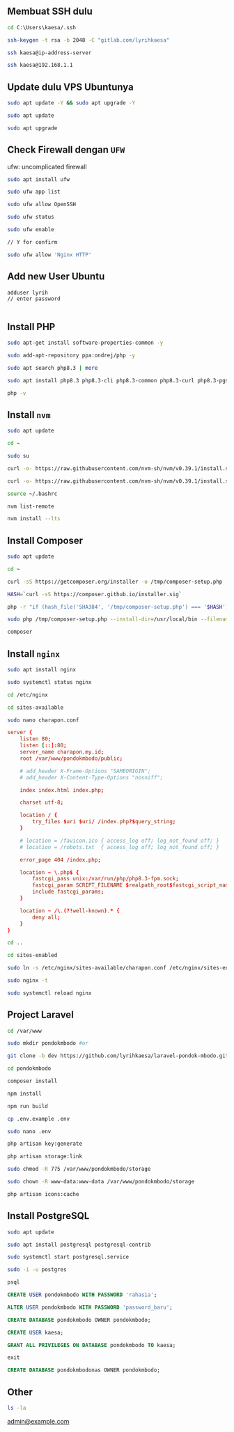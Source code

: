 ## Membuat SSH dulu

```bash
cd C:\Users\kaesa/.ssh
```

```bash
ssh-keygen -t rsa -b 2048 -C "gitlab.com/lyrihkaesa"
```

```bash
ssh kaesa@ip-address-server
```

```bash
ssh kaesa@192.168.1.1
```

## Update dulu VPS Ubuntunya

```bash
sudo apt update -Y && sudo apt upgrade -Y
```

```bash
sudo apt update
```

```bash
sudo apt upgrade
```

## Check Firewall dengan `UFW`

ufw: uncomplicated firewall

```bash
sudo apt install ufw
```

```bash
sudo ufw app list
```

```bash
sudo ufw allow OpenSSH
```

```bash
sudo ufw status
```

```bash
sudo ufw enable
```

```bash
// Y for confirm
```

```bash
sudo ufw allow 'Nginx HTTP'
```

## Add new User Ubuntu

```bash
adduser lyrih
// enter password
```

```bash

```

## Install PHP

```bash
sudo apt-get install software-properties-common -y
```

```bash
sudo add-apt-repository ppa:ondrej/php -y
```

```bash
sudo apt search php8.3 | more
```

```bash
sudo apt install php8.3 php8.3-cli php8.3-common php8.3-curl php8.3-pgsql php8.3-fpm php8.3-gd php8.3-imap php8.3-intl php8.3-mbstring php8.3-mysql php8.3-opcache php8.3-readline php8.3-soap php8.3-xml php8.3-zip php8.3-sqlite3
```

```bash
php -v
```

## Install `nvm`

```bash
sudo apt update
```

```bash
cd ~
```

```bash
sudo su
```

```bash
curl -o- https://raw.githubusercontent.com/nvm-sh/nvm/v0.39.1/install.sh
```

```bash
curl -o- https://raw.githubusercontent.com/nvm-sh/nvm/v0.39.1/install.sh | bash
```

```bash
source ~/.bashrc
```

```bash
nvm list-remote
```

```bash
nvm install --lts
```

## Install Composer

```bash
sudo apt update
```

```bash
cd ~
```

```bash
curl -sS https://getcomposer.org/installer -o /tmp/composer-setup.php
```

```bash
HASH=`curl -sS https://composer.github.io/installer.sig`
```

```bash
php -r "if (hash_file('SHA384', '/tmp/composer-setup.php') === '$HASH') { echo 'Installer verified'; } else { echo 'Installer corrupt'; unlink('composer-setup.php'); } echo PHP_EOL;"
```

```bash
sudo php /tmp/composer-setup.php --install-dir=/usr/local/bin --filename=composer
```

```bash
composer
```
## Install `nginx`

```bash
sudo apt install nginx
```

```bash
sudo systemctl status nginx
```

```bash
cd /etc/nginx
```

```bash
cd sites-available
```

```bash
sudo nano charapon.conf
```

```conf
server {
    listen 80;
    listen [::]:80;
    server_name charapon.my.id;
    root /var/www/pondokmbodo/public;

    # add_header X-Frame-Options "SAMEORIGIN";
    # add_header X-Content-Type-Options "nosniff";

    index index.html index.php;

    charset utf-8;

    location / {
        try_files $uri $uri/ /index.php?$query_string;
    }

    # location = /favicon.ico { access_log off; log_not_found off; }
    # location = /robots.txt  { access_log off; log_not_found off; }

    error_page 404 /index.php;

    location ~ \.php$ {
        fastcgi_pass unix:/var/run/php/php8.3-fpm.sock;
        fastcgi_param SCRIPT_FILENAME $realpath_root$fastcgi_script_name;
        include fastcgi_params;
    }

    location ~ /\.(?!well-known).* {
        deny all;
    }
}
```

```bash
cd ..
```

```bash
cd sites-enabled
```

```bash
sudo ln -s /etc/nginx/sites-available/charapon.conf /etc/nginx/sites-enabled/
```

```bash
sudo nginx -t
```

```bash
sudo systemctl reload nginx
```

## Project Laravel

```bash
cd /var/www
```

```bash
sudo mkdir pondokmbodo #or
```

```bash
git clone -b dev https://github.com/lyrihkaesa/laravel-pondok-mbodo.git pondokmbodo
```

```bash
cd pondokmbodo
```

```bash
composer install
```

```bash
npm install
```

```bash
npm run build
```

```bash
cp .env.example .env
```

```bash
sudo nano .env
```

```bash
php artisan key:generate
```

```bash
php artisan storage:link
```

```bash
sudo chmod -R 775 /var/www/pondokmbodo/storage
```

```bash
sudo chown -R www-data:www-data /var/www/pondokmbodo/storage
```

```bash
php artisan icons:cache
```

## Install PostgreSQL

```bash
sudo apt update
```

```bash
sudo apt install postgresql postgresql-contrib
```

```bash
sudo systemctl start postgresql.service
```

```bash
sudo -i -u postgres
```

```bash
psql
```

```sql
CREATE USER pondokmbodo WITH PASSWORD 'rahasia';
```

```sql
ALTER USER pondokmbodo WITH PASSWORD 'password_baru';
```

```sql
CREATE DATABASE pondokmbodo OWNER pondokmbodo;
```

```sql
CREATE USER kaesa;

GRANT ALL PRIVILEGES ON DATABASE pondokmbodo TO kaesa;
```

```sql
exit
```

```sql
CREATE DATABASE pondokmbodonas OWNER pondokmbodo;
```

## Other

```bash
ls -la
```

admin@example.com


